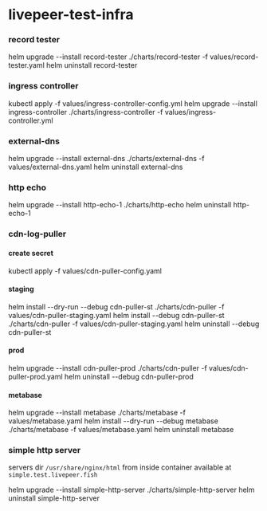 # livepeer-test-infra

### record tester

helm upgrade --install record-tester ./charts/record-tester -f values/record-tester.yaml
helm uninstall record-tester

### ingress controller
kubectl apply -f values/ingress-controller-config.yml
helm upgrade --install ingress-controller ./charts/ingress-controller -f values/ingress-controller.yml 


### external-dns

helm upgrade --install external-dns ./charts/external-dns -f values/external-dns.yaml
helm uninstall external-dns

### http echo

helm upgrade --install http-echo-1 ./charts/http-echo
helm uninstall http-echo-1

### cdn-log-puller


#### create secret
kubectl apply -f values/cdn-puller-config.yaml

#### staging
helm install --dry-run --debug cdn-puller-st ./charts/cdn-puller -f values/cdn-puller-staging.yaml
helm install  --debug cdn-puller-st ./charts/cdn-puller -f values/cdn-puller-staging.yaml
helm uninstall  --debug cdn-puller-st
#### prod
helm upgrade --install   cdn-puller-prod ./charts/cdn-puller -f values/cdn-puller-prod.yaml
helm uninstall  --debug cdn-puller-prod


#### metabase
helm upgrade --install metabase ./charts/metabase -f values/metabase.yaml
helm install --dry-run --debug metabase ./charts/metabase -f values/metabase.yaml
helm uninstall metabase

### simple http server

servers dir `/usr/share/nginx/html` from inside container
available at `simple.test.livepeer.fish`


helm upgrade --install simple-http-server ./charts/simple-http-server
helm uninstall simple-http-server
